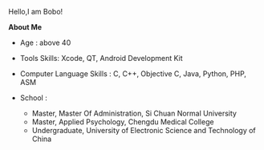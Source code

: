 Hello,I am Bobo!

**About Me**

- Age : above 40

- Tools Skills: Xcode, QT, Android Development Kit

- Computer Language Skills : C, C++, Objective C, Java, Python, PHP, ASM

- School : 

	- Master, Master Of Administration, Si Chuan Normal University
	- Master, Applied Psychology, Chengdu Medical College
	- Undergraduate, University of Electronic Science and Technology of China

	